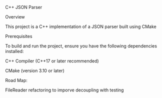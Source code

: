 C++ JSON Parser

Overview

This project is a C++ implementation of a JSON parser built using CMake

Prerequisites

To build and run the project, ensure you have the following dependencies installed:

C++ Compiler (C++17 or later recommended)

CMake (version 3.10 or later)


Road Map:

FileReader refactoring to imporve decoupling with testing

